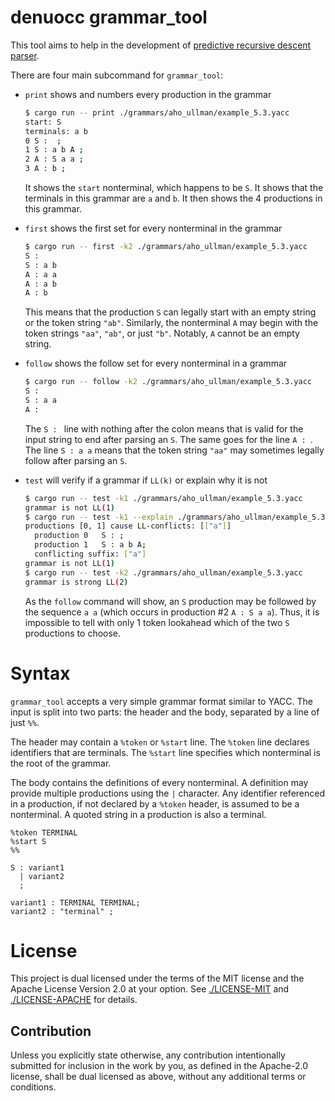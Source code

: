 # denuocc grammar_tool

This tool aims to help in the development of [predictive recursive descent parser][wiki].

[wiki]: https://en.wikipedia.org/wiki/Recursive_descent_parser

There are four main subcommand for `grammar_tool`:

- `print` shows and numbers every production in the grammar
  ```bash
  $ cargo run -- print ./grammars/aho_ullman/example_5.3.yacc
  start: S
  terminals: a b
  0 S :  ;
  1 S : a b A ;
  2 A : S a a ;
  3 A : b ;
  ```
  It shows the `start` nonterminal, which happens to be `S`. It shows that the
  terminals in this grammar are `a` and `b`. It then shows the 4 productions in
  this grammar.

- `first` shows the first set for every nonterminal in the grammar
  ```bash
  $ cargo run -- first -k2 ./grammars/aho_ullman/example_5.3.yacc 
  S : 
  S : a b
  A : a a
  A : a b
  A : b
  ```
  This means that the production `S` can legally start with an empty string or the
  token string `"ab"`. Similarly, the nonterminal `A` may begin with the token
  strings `"aa"`, `"ab"`, or just `"b"`. Notably, `A` cannot be an empty string.

- `follow` shows the follow set for every nonterminal in a grammar
  ```bash
  $ cargo run -- follow -k2 ./grammars/aho_ullman/example_5.3.yacc 
  S :
  S : a a
  A : 
  ```
  The `S : ` line with nothing after the colon means that is valid for the input
  string to end after parsing an `S`. The same goes for the line `A : `. The
  line `S : a a` means that the token string `"aa"` may sometimes legally
  follow after parsing an `S`.

- `test` will verify if a grammar if `LL(k)` or explain why it is not
  ```bash
  $ cargo run -- test -k1 ./grammars/aho_ullman/example_5.3.yacc 
  grammar is not LL(1)
  $ cargo run -- test -k1 --explain ./grammars/aho_ullman/example_5.3.yacc 
  productions [0, 1] cause LL-conflicts: [["a"]]
    production 0   S : ;
    production 1   S : a b A;
    conflicting suffix: ["a"]
  grammar is not LL(1)
  $ cargo run -- test -k2 ./grammars/aho_ullman/example_5.3.yacc 
  grammar is strong LL(2)
  ```
  As the `follow` command will show, an `S` production may be followed by the
  sequence `a a` (which occurs in production #2 `A : S a a`). Thus, it is
  impossible to tell with only 1 token lookahead which of the two `S`
  productions to choose.

# Syntax

`grammar_tool` accepts a very simple grammar format similar to YACC. The input is
split into two parts: the header and the body, separated by a line of just `%%`.

The header may contain a `%token` or `%start` line. The `%token` line declares
identifiers that are terminals. The `%start` line specifies which nonterminal is
the root of the grammar.

The body contains the definitions of every nonterminal. A definition may provide
multiple productions using the `|` character. Any identifier referenced in a
production, if not declared by a `%token` header, is assumed to be a
nonterminal. A quoted string in a production is also a terminal.


```
%token TERMINAL
%start S
%%

S : variant1
  | variant2
  ;

variant1 : TERMINAL TERMINAL;
variant2 : "terminal" ;
```

# License
This project is dual licensed under the terms of the MIT license and the Apache
License Version 2.0 at your option. See [./LICENSE-MIT][MIT] and
[./LICENSE-APACHE][APACHE] for details.

[MIT]: ../../LICENSE-MIT
[APACHE]: ../../LICENSE-APACHE

## Contribution
Unless you explicitly state otherwise, any contribution intentionally submitted
for inclusion in the work by you, as defined in the Apache-2.0 license, shall be
dual licensed as above, without any additional terms or conditions.
